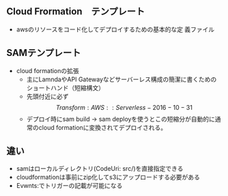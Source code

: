 ## Cloud Frormation　テンプレート
* awsのリソースをコード化してデプロイするための基本的な定
義ファイル

## SAMテンプレート
* cloud formationの拡張
    * 主にLamndaやAPI Gatewayなどサーバーレス構成の簡潔に書くためのショートハンド（短縮構文）
    * 先頭付近に必ず
    $$Transform: AWS::Serverless-2016-10-31$$
    * デプロイ時にsam build → sam deployを使うとこの短縮分が自動的に通常のcloud formationに変換されてデプロイされる。
## 違い
* samはローカルディレクトリ(CodeUri: src/)を直接指定できる
* cloudformationは事前にzip化してs3にアップロードする必要がある
* Evwnts:でトリガーの記載が可能になる

